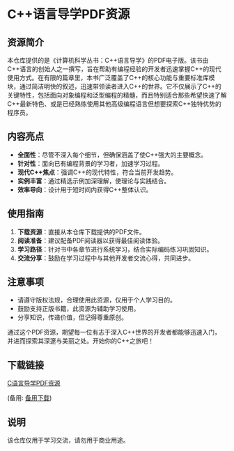 # C++语言导学PDF资源

## 资源简介

本仓库提供的是《计算机科学丛书：C++语言导学》的PDF电子版。该书由C++语言的创始人之一撰写，旨在帮助有编程经验的开发者迅速掌握C++的现代使用方式。在有限的篇章里，本书广泛覆盖了C++的核心功能与重要标准库模块，通过简洁明快的叙述，迅速带领读者进入C++的世界。它不仅展示了C++的关键特性，包括面向对象编程和泛型编程的精髓，而且特别适合那些希望快速了解C++最新特色、或是已经熟练使用其他高级编程语言但想要探索C++独特优势的程序员。

## 内容亮点

- **全面性**：尽管不深入每个细节，但确保涵盖了使C++强大的主要概念。
- **针对性**：面向已有编程背景的学习者，加速学习过程。
- **现代C++焦点**：强调C++的现代特性，符合当前开发趋势。
- **实例丰富**：通过精选示例加深理解，使理论与实践结合。
- **效率导向**：设计用于短时间内获得C++整体认识。

## 使用指南

1. **下载资源**：直接从本仓库下载提供的PDF文件。
2. **阅读准备**：建议配备PDF阅读器以获得最佳阅读体验。
3. **学习路径**：针对书中各章节进行系统学习，结合实际编码练习巩固知识。
4. **交流分享**：鼓励在学习过程中与其他开发者交流心得，共同进步。

## 注意事项

- 请遵守版权法规，合理使用此资源，仅用于个人学习目的。
- 鼓励支持正版书籍，此资源为辅助学习使用。
- 分享知识，传递价值，但记得尊重原创。

通过这个PDF资源，期望每一位有志于深入C++世界的开发者都能够迅速入门，并进而探索其深邃与美丽之处。开始你的C++之旅吧！

## 下载链接
[C语言导学PDF资源](https://pan.quark.cn/s/123bebbc62a3) 

(备用: [备用下载](https://pan.baidu.com/s/1CkR_xlw0SZnuXVeo_8id-w?pwd=1234))

## 说明

该仓库仅用于学习交流，请勿用于商业用途。
